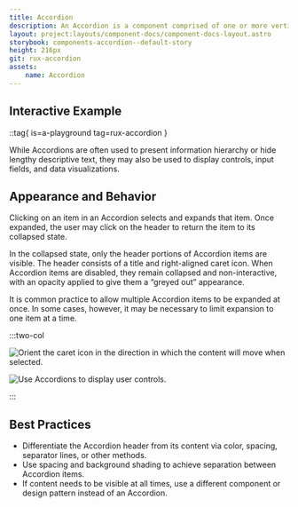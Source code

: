 ```yaml
---
title: Accordion
description: An Accordion is a component comprised of one or more vertically stacked sections or items, which can be expanded and collapsed to hide or reveal content.
layout: project:layouts/component-docs/component-docs-layout.astro
storybook: components-accordion--default-story
height: 216px
git: rux-accordion
assets:
    name: Accordion
---
```

## Interactive Example

::tag{ is=a-playground tag=rux-accordion }

While Accordions are often used to present information hierarchy or hide lengthy descriptive text, they may also be used to display controls, input fields, and data visualizations.

## Appearance and Behavior

Clicking on an item in an Accordion selects and expands that item. Once expanded, the user may click on the header to return the item to its collapsed state.

In the collapsed state, only the header portions of Accordion items are visible. The header consists of a title and right-aligned caret icon. When Accordion items are disabled, they remain collapsed and non-interactive, with an opacity applied to give them a “greyed out” appearance.

It is common practice to allow multiple Accordion items to be expanded at once. In some cases, however, it may be necessary to limit expansion to one item at a time.

:::two-col

![Orient the caret icon in the direction in which the content will move when selected.](/img/components/accordion-2.png "Orient the caret icon in the direction in which the content will move when selected.")

![Use Accordions to display user controls.](/img/components/accordion-4.png "Use Accordions to display user controls.")

:::


## Best Practices

- Differentiate the Accordion header from its content via color, spacing, separator lines, or other methods.
- Use spacing and background shading to achieve separation between Accordion items.
- If content needs to be visible at all times, use a different component or design pattern instead of an Accordion.

